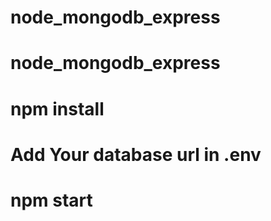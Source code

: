 # node_mongodb_express

# node_mongodb_express

# npm install

# Add Your database url in .env

# npm start
